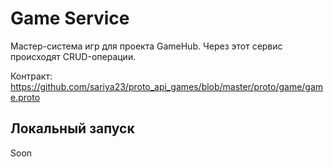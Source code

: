 # Game Service

Мастер-система игр для проекта GameHub. Через этот сервис происходят CRUD-операции.

Контракт: https://github.com/sariya23/proto_api_games/blob/master/proto/game/game.proto

## Локальный запуск
Soon